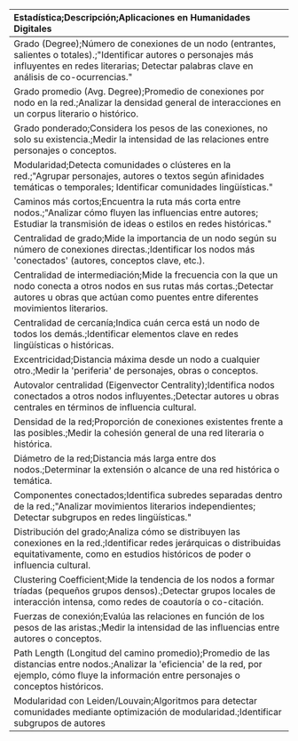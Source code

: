 |Estadística;Descripción;Aplicaciones en Humanidades Digitales                                                                                                                                                   |
|:---------------------------------------------------------------------------------------------------------------------------------------------------------------------------------------------------------------|
|Grado (Degree);Número de conexiones de un nodo (entrantes, salientes o totales).;"Identificar autores o personajes más influyentes en redes literarias; Detectar palabras clave en análisis de co-ocurrencias." |
|Grado promedio (Avg. Degree);Promedio de conexiones por nodo en la red.;Analizar la densidad general de interacciones en un corpus literario o histórico.                                                       |
|Grado ponderado;Considera los pesos de las conexiones, no solo su existencia.;Medir la intensidad de las relaciones entre personajes o conceptos.                                                               |
|Modularidad;Detecta comunidades o clústeres en la red.;"Agrupar personajes, autores o textos según afinidades temáticas o temporales; Identificar comunidades lingüísticas."                                    |
|Caminos más cortos;Encuentra la ruta más corta entre nodos.;"Analizar cómo fluyen las influencias entre autores; Estudiar la transmisión de ideas o estilos en redes históricas."                               |
|Centralidad de grado;Mide la importancia de un nodo según su número de conexiones directas.;Identificar los nodos más 'conectados' (autores, conceptos clave, etc.).                                            |
|Centralidad de intermediación;Mide la frecuencia con la que un nodo conecta a otros nodos en sus rutas más cortas.;Detectar autores u obras que actúan como puentes entre diferentes movimientos literarios.    |
|Centralidad de cercanía;Indica cuán cerca está un nodo de todos los demás.;Identificar elementos clave en redes lingüísticas o históricas.                                                                      |
|Excentricidad;Distancia máxima desde un nodo a cualquier otro.;Medir la 'periferia' de personajes, obras o conceptos.                                                                                           |
|Autovalor centralidad (Eigenvector Centrality);Identifica nodos conectados a otros nodos influyentes.;Detectar autores u obras centrales en términos de influencia cultural.                                    |
|Densidad de la red;Proporción de conexiones existentes frente a las posibles.;Medir la cohesión general de una red literaria o histórica.                                                                       |
|Diámetro de la red;Distancia más larga entre dos nodos.;Determinar la extensión o alcance de una red histórica o temática.                                                                                      |
|Componentes conectados;Identifica subredes separadas dentro de la red.;"Analizar movimientos literarios independientes; Detectar subgrupos en redes lingüísticas."                                              |
|Distribución del grado;Analiza cómo se distribuyen las conexiones en la red.;Identificar redes jerárquicas o distribuidas equitativamente, como en estudios históricos de poder o influencia cultural.          |
|Clustering Coefficient;Mide la tendencia de los nodos a formar tríadas (pequeños grupos densos).;Detectar grupos locales de interacción intensa, como redes de coautoría o co-citación.                         |
|Fuerzas de conexión;Evalúa las relaciones en función de los pesos de las aristas.;Medir la intensidad de las influencias entre autores o conceptos.                                                             |
|Path Length (Longitud del camino promedio);Promedio de las distancias entre nodos.;Analizar la 'eficiencia' de la red, por ejemplo, cómo fluye la información entre personajes o conceptos históricos.          |
|Modularidad con Leiden/Louvain;Algoritmos para detectar comunidades mediante optimización de modularidad.;Identificar subgrupos de autores                                                                      |

